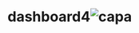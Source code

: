 # dashboard4![capa](https://github.com/AndersonBarross/dashboard4/assets/95106150/8fd10ea5-6e6d-4a5f-8354-f98531df027b)
